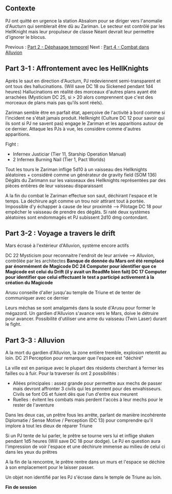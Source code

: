 ## Contexte

PJ ont quitté en urgence la station Absalom pour se diriger vers l'anomalie d'Aucturn qui semblerait être dû au Zariman. Le secteur est contrôlé par les HellKnight mais leur propulseur de classe Néant devrait leur permettre d'ignorer le blocus.

Previous : [Part 2 - Déphasage temporel](obsidian://open?vault=Campaign%20Notes&file=Le%20probl%C3%A8me%20Zariman%2FPart%202%20-%20D%C3%A9phasage%20temporel)
Next : [Part 4 - Combat dans Alluvion](obsidian://open?vault=Campaign%20Notes&file=Le%20probl%C3%A8me%20Zariman%2FPart%204%20-%20Combat%20dans%20Alluvion)

## Part 3-1 : Affrontement avec les HellKnights

Après le saut en direction d'Aucturn, PJ redeviennent semi-transparent et ont tous des hallucinations. (Will save DC 18 ou Sickened pendant 1d4 heures)
Hallucinations en réalité des morceaux d'autres plans ayant été arrachées (Mysticism DC 25, si > 20 alors comprennent que c'est des morceaux de plans mais pas qu'ils sont réels).

Zariman semble être en parfait état, aperçoive de l'activité à bord comme si l'incident ne s'était jamais produit. 
Hellknight (Culture DC 12 pour savoir qui ils sont si PJ ne savent pas) engage le Zariman et les apparitions autour de ce dernier. Attaque les PJs à vue, les considère comme d'autres apparitions.

Fight : 
- Infernex Justiciar (Tier 11, Starship Operation Manual)
- 2 Infernex Burning Nail (Tier 1, Pact Worlds)

Tout les tours le Zariman inflige 5d10 à un vaisseau des Hellknights aléatoires + considéré comme un générateur de gravity field (SOM 136)
Dégâts du Zarimann sur les vaisseaux des Hellknights représentées par des pièces entières de leur vaisseau disparaissant

A la fin du combat le Zariman effectue son saut, déchirant l'espace et le temps. La déchirure agit comme un trou noir attirant tout à portée. Impossible d'y échapper à cause de leur proximité
--> Pilotage DC 18 pour empêcher le vaisseau de prendre des dégâts. Si raté deux systèmes aléatoires sont endommagés et PJ subissent 2d10 dmg contondant. 

## Part 3-2 : Voyage a travers le drift

Mars écrasé à l'extérieur d'Alluvion, système encore actifs

DC 22 Mysticism pour reconnaitre l'endroit de leur arrivée --> Alluvion, contrôlée par les architectes 
**Banque de donnée du Mars ont été remplacé par énormément de Magicode
DC 24 Computer pour identifier que ce Magicode est celui du Drift (il y avait un ReadMe bien fait)
DC 17 Computer pour identifier que celui effectuant le test a participé activement à la création du Magicode**

Arusu conseille d'aller jusqu'au temple de Triune et de tenter de communiquer avec ce dernier

Leurs méchas se sont amalgamés dans la soute d'Arusu pour former le mégazord.
Un gardien d'Alluvion s'avance vers le Mars, doive le détruire pour avancer. Possibilité d'utiliser une arme du vaisseau (Twin Laser) durant le fight.

## Part 3-3 : Alluvion

A la mort du gardien d'Alluvion, la zone entière tremble, explosion retentit au loin.
DC 21 Perception pour remarquer que l'espace est "déchiré"

La ville est en panique avec le plupart des résidents cherchant à fermer les failles ou à fuir. 
Pour la traverser ils ont 2 possibilités : 
- Allées principales : assez grande pour permettre aux mechs de passer mais devront affronter 3 civils qui les prennent pour des envahisseurs. Civils se font OS et fuient dès que l'un d'entre eux meurent
- Ruelles : évitent les combats mais perdent l'accès à leur mechs pour le rester de l'aventure

Dans les deux cas, un prêtre fous les arrête, parlant de manière incohérente
Diplomatie / Sense Motive / Perception (DC 13) pour comprendre qu'il implore à tout les dieux de réparer Triune

Si un PJ tente de lui parler, le prêtre se tourne vers lui et inflige shaken pendant 1d5 heures (Will save DC 18 pour dodge). Le PJ en question aura l'impression de voir l'espace et une déchirure immense au milieu de celui ci dans les yeux du prêtres

A la fin de la rencontre, le prêtre rentre dans un murs et l'espace se déchire à son emplacement pour le laisser passer. 

Un objet non identifié par les PJ s'écrase dans le temple de Triune au loin.

**Fin de session**